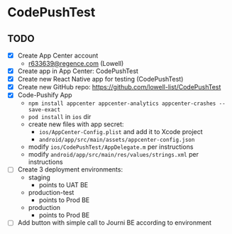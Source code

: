 # CodePushTest

## TODO

- [x] Create App Center account
  - r633639@regence.com (Lowell)
- [x] Create app in App Center: CodePushTest
- [x] Create new React Native app for testing (CodePushTest)
- [x] Create new GitHub repo: https://github.com/lowell-list/CodePushTest
- [x] Code-Pushify App
  - `npm install appcenter appcenter-analytics appcenter-crashes --save-exact`
  - `pod install` in `ios` dir
  - create new files with app secret:
    - `ios/AppCenter-Config.plist` and add it to Xcode project
    - `android/app/src/main/assets/appcenter-config.json`
  - modify `ios/CodePushTest/AppDelegate.m` per instructions
  - modify `android/app/src/main/res/values/strings.xml` per instructions
- [ ] Create 3 deployment environments:
  - staging
    - points to UAT BE
  - production-test
    - points to Prod BE
  - production
    - points to Prod BE
- [ ] Add button with simple call to Journi BE according to environment
